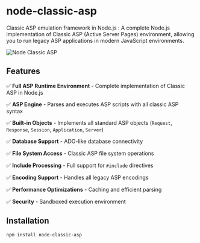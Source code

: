 # node-classic-asp
Classic ASP emulation framework in Node.js : A complete Node.js implementation of Classic ASP (Active Server Pages) environment, allowing you to run legacy ASP applications in modern JavaScript environments.

![Node Classic ASP](https://via.placeholder.com/600x200?text=Node+Classic+ASP)

## Features

✅ **Full ASP Runtime Environment** - Complete implementation of Classic ASP in Node.js

✅ **ASP Engine** - Parses and executes ASP scripts with all classic ASP syntax

✅ **Built-in Objects** - Implements all standard ASP objects (`Request`, `Response`, `Session`, `Application`, `Server`)

✅ **Database Support** - ADO-like database connectivity

✅ **File System Access** - Classic ASP file system operations

✅ **Include Processing** - Full support for `#include` directives

✅ **Encoding Support** - Handles all legacy ASP encodings

✅ **Performance Optimizations** - Caching and efficient parsing

✅ **Security** - Sandboxed execution environment

## Installation

```bash
npm install node-classic-asp
